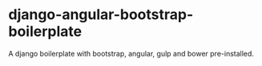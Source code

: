 django-angular-bootstrap-boilerplate
====================================

A django boilerplate with bootstrap, angular, gulp and bower pre-installed.
